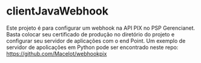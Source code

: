 # clientJavaWebhook
Este projeto é para configurar um webhook na API PIX no PSP Gerencianet.
Basta colocar seu certificado de produção no diretório do projeto e configurar seu servidor de aplicações com o end Point.
Um exemplo de servidor de apolicações em Python pode ser encontrado neste repo: https://github.com/Macelot/webhookpix
